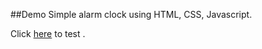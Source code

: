 ##Demo
Simple alarm clock using HTML, CSS, Javascript.

Click [here]( https://mrkunalmittal.github.io/Alarm_Clock/) to test .